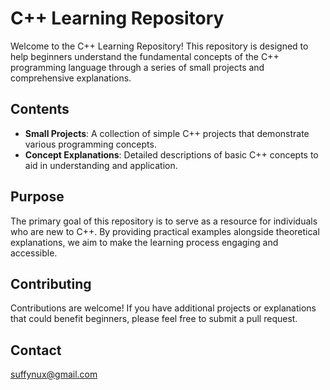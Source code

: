 # C++ Learning Repository

Welcome to the C++ Learning Repository! This repository is designed to help beginners understand the fundamental concepts of the C++ programming language through a series of small projects and comprehensive explanations.

## Contents

- **Small Projects**: A collection of simple C++ projects that demonstrate various programming concepts.
- **Concept Explanations**: Detailed descriptions of basic C++ concepts to aid in understanding and application.

## Purpose

The primary goal of this repository is to serve as a resource for individuals who are new to C++. By providing practical examples alongside theoretical explanations, we aim to make the learning process engaging and accessible.

## Contributing

Contributions are welcome! If you have additional projects or explanations that could benefit beginners, please feel free to submit a pull request.

## Contact 
suffynux@gmail.com
